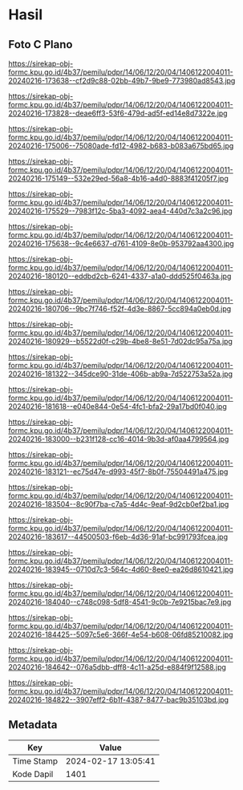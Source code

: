 # Hasil

## Foto C Plano

https://sirekap-obj-formc.kpu.go.id/4b37/pemilu/pdpr/14/06/12/20/04/1406122004011-20240216-173638--cf2d9c88-02bb-49b7-9be9-773980ad8543.jpg

https://sirekap-obj-formc.kpu.go.id/4b37/pemilu/pdpr/14/06/12/20/04/1406122004011-20240216-173828--deae6ff3-53f6-479d-ad5f-ed14e8d7322e.jpg

https://sirekap-obj-formc.kpu.go.id/4b37/pemilu/pdpr/14/06/12/20/04/1406122004011-20240216-175006--75080ade-fd12-4982-b683-b083a675bd65.jpg

https://sirekap-obj-formc.kpu.go.id/4b37/pemilu/pdpr/14/06/12/20/04/1406122004011-20240216-175149--532e29ed-56a8-4b16-a4d0-8883f41205f7.jpg

https://sirekap-obj-formc.kpu.go.id/4b37/pemilu/pdpr/14/06/12/20/04/1406122004011-20240216-175529--7983f12c-5ba3-4092-aea4-440d7c3a2c96.jpg

https://sirekap-obj-formc.kpu.go.id/4b37/pemilu/pdpr/14/06/12/20/04/1406122004011-20240216-175638--9c4e6637-d761-4109-8e0b-953792aa4300.jpg

https://sirekap-obj-formc.kpu.go.id/4b37/pemilu/pdpr/14/06/12/20/04/1406122004011-20240216-180120--eddbd2cb-6241-4337-a1a0-ddd525f0463a.jpg

https://sirekap-obj-formc.kpu.go.id/4b37/pemilu/pdpr/14/06/12/20/04/1406122004011-20240216-180706--9bc7f746-f52f-4d3e-8867-5cc894a0eb0d.jpg

https://sirekap-obj-formc.kpu.go.id/4b37/pemilu/pdpr/14/06/12/20/04/1406122004011-20240216-180929--b5522d0f-c29b-4be8-8e51-7d02dc95a75a.jpg

https://sirekap-obj-formc.kpu.go.id/4b37/pemilu/pdpr/14/06/12/20/04/1406122004011-20240216-181322--345dce90-31de-406b-ab9a-7d522753a52a.jpg

https://sirekap-obj-formc.kpu.go.id/4b37/pemilu/pdpr/14/06/12/20/04/1406122004011-20240216-181618--e040e844-0e54-4fc1-bfa2-29a17bd0f040.jpg

https://sirekap-obj-formc.kpu.go.id/4b37/pemilu/pdpr/14/06/12/20/04/1406122004011-20240216-183000--b231f128-cc16-4014-9b3d-af0aa4799564.jpg

https://sirekap-obj-formc.kpu.go.id/4b37/pemilu/pdpr/14/06/12/20/04/1406122004011-20240216-183121--ec75d47e-d993-45f7-8b0f-75504491a475.jpg

https://sirekap-obj-formc.kpu.go.id/4b37/pemilu/pdpr/14/06/12/20/04/1406122004011-20240216-183504--8c90f7ba-c7a5-4d4c-9eaf-9d2cb0ef2ba1.jpg

https://sirekap-obj-formc.kpu.go.id/4b37/pemilu/pdpr/14/06/12/20/04/1406122004011-20240216-183617--44500503-f6eb-4d36-91af-bc991793fcea.jpg

https://sirekap-obj-formc.kpu.go.id/4b37/pemilu/pdpr/14/06/12/20/04/1406122004011-20240216-183945--0710d7c3-564c-4d60-8ee0-ea26d8610421.jpg

https://sirekap-obj-formc.kpu.go.id/4b37/pemilu/pdpr/14/06/12/20/04/1406122004011-20240216-184040--c748c098-5df8-4541-9c0b-7e9215bac7e9.jpg

https://sirekap-obj-formc.kpu.go.id/4b37/pemilu/pdpr/14/06/12/20/04/1406122004011-20240216-184425--5097c5e6-366f-4e54-b608-06fd85210082.jpg

https://sirekap-obj-formc.kpu.go.id/4b37/pemilu/pdpr/14/06/12/20/04/1406122004011-20240216-184642--076a5dbb-dff8-4c11-a25d-e884f9f12588.jpg

https://sirekap-obj-formc.kpu.go.id/4b37/pemilu/pdpr/14/06/12/20/04/1406122004011-20240216-184822--3907eff2-6b1f-4387-8477-bac9b35103bd.jpg


## Metadata

| Key        | Value               |
| ---------- | ------------------- |
| Time Stamp | 2024-02-17 13:05:41 |
| Kode Dapil | 1401                |



